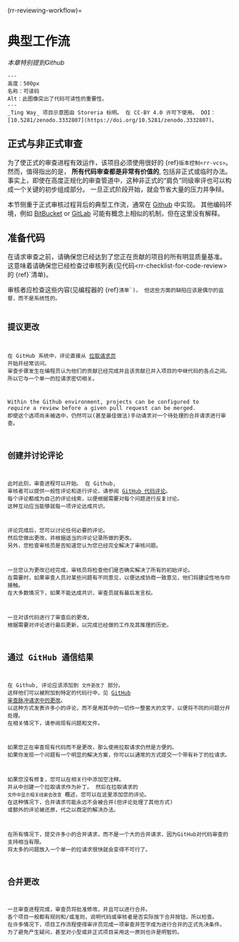 (rr-reviewing-workflow)=
# 典型工作流

*本章特别提到Github*

```{figure} ../../figures/readable-code.jpg
---
高度：500px
名称：可读码
Alt：此图像突出了代码可读性的重要性。
---
_Ting Way_ 项目示意图由 Storeria 标明。 在 CC-BY 4.0 许可下使用。 DOI：[10.5281/zenodo.3332807](https://doi.org/10.5281/zenodo.3332807)。
```

## 正式与非正式审查

为了使正式的审查进程有效运作，该项目必须使用很好的 {ref}`版本控制<rr-vcs>`。 然而，值得指出的是， **所有代码审查都是非常有价值的**, 包括非正式或临时办法。 事实上，即使在高度正规化的审查管道中，这种非正式的“肩负”同级审评也可以构成一个关键的初步组成部分。 一旦正式阶段开始，就会节省大量的压力并争辩。

本节侧重于正式审核过程背后的典型工作流，通常在 [Github](https://github.com/) 中实现。 其他编码环境，例如 [BitBucket](https://bitbucket.org/) or [GitLab](https://about.gitlab.com/) 可能有概念上相似的机制，但在这里没有解释。

## 准备代码

在请求审查之前，请确保您已经达到了您正在贡献的项目的所有明显质量基准。 这意味着请确保您已经检查过审核列表(见代码&lt;rr-checklist-for-code-review&gt;</code> 的 {ref}`清单)。</p>

<p spaces-before="0">审核者应检查这些内容(见编程器的 {ref}<code>清单<rr-checklist-for-code-review>`)， 但这些方面的缺陷应该是偶尔的监督，而不是系统性的。

## 提议更改

在 GitHub 系统中，评论直接从 [拉取请求页](https://docs.github.com/en/free-pro-team@latest/github/collaborating-with-issues-and-pull-requests/creating-a-pull-request) 开始并经常访问。 审查步骤发生在编程员认为他们的贡献已经完成并且该贡献已并入项目的中继代码的各点之间。 所以它与一个单一的拉请求密切相关。

Within the Github environment, projects can be configured to *require* a review before a given pull request can be merged. 即使这个选项尚未被选中，仍然可以(甚至最佳做法)手动请求对一个待处理的合并请求进行审查。

## 创建并讨论评论

此时此刻，审查进程可以开始。 在 Github, 审核者可以提供一般性评论和逐行评论，请参阅 [GitHub 代码评论](https://github.com/features/code-review)。 每个评论都成为自己的评论线索，以便根据需要对每个问题进行反复讨论。 这种互动应当能够就每一项评论达成共识。

评论完成后，您可以讨论任何必要的评论。 然后您做出更改，并根据适当的评论记录所做的更改。 另外，您检查审核员是否知道您认为您已经完全解决了审核问题。

一旦您认为更改已经完成，审核员将检查他们是否确实解决了所有的初始评论。 在需要时，如果审查人员对某些问题有不同意见，以便达成协商一致意见，他们将建设性地与你接触。 在大多数情况下，如果不能达成共识，审查员就有最后发言权。

一旦对该代码进行了审查后的更改， 根据需要对评论进行最后更新，以完成已经做的工作及其推理的历史。

## 通过 GitHub 通信结果

在 Github, 评论应该添加到 `文件更改了` 部分。 这样他们可以被附加到特定的代码行中，见 [GitHub 审查脉冲请求中的更改](https://docs.github.com/en/free-pro-team@latest/github/collaborating-with-issues-and-pull-requests/reviewing-changes-in-pull-requests)。 以这种方式发表许多小的评论，而不是用其中的一切作一整套大的文字，以便将不同的问题分开处理。 在相关情况下，请参阅现有问题和文件。

如果您正在审查现有代码而不是更改，那么使用拉取请求仍然是方便的。 如果你发现一个问题有一个明显的解决方案，你可以以通常的方式提交一个带有补丁的拉请求。

如果您没有修复，您可以在相关行中添加空注释。 并从中创建一个拉取请求作为补丁。 然后在拉取请求的 `文件中显示相关线索会改变` 概述，您可以在这里添加您的评论。 在这种情况下，合并请求可能永远不会被合并(但评论处理了其他方式) 或额外的评论被还原，代之以商定的解决办法。

在所有情况下，提交许多小的合并请求，而不是一个大的合并请求，因为GitHub对代码审查的支持相当有限。 将太多的问题放入一个单一的拉请求很快就会变得不可行了。

## 合并更改

一旦审查进程完成，审查员将批准修改，并且可以进行合并。 各个项目一般都有规则和/或准则，说明代码或审核者是否实际按下合并按钮，所以检查。 在许多情况下，项目工作流程使得审评员完成一项审查并签字成为进行合并的正式先决条件。 为了避免产生疑问，甚至对小型或非正式项目采用这一原则也许是明智的。
